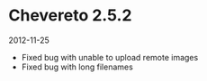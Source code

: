 # Chevereto 2.5.2

2012-11-25

- Fixed bug with unable to upload remote images
- Fixed bug with long filenames

